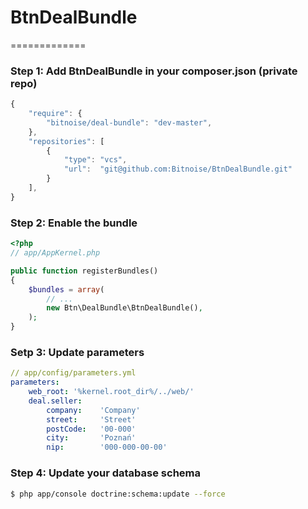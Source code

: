 BtnDealBundle
=============

=============

### Step 1: Add BtnDealBundle in your composer.json (private repo)

```js
{
    "require": {
        "bitnoise/deal-bundle": "dev-master",
    },
    "repositories": [
        {
            "type": "vcs",
            "url":  "git@github.com:Bitnoise/BtnDealBundle.git"
        }
    ],
}
```

### Step 2: Enable the bundle

``` php
<?php
// app/AppKernel.php

public function registerBundles()
{
    $bundles = array(
        // ...
        new Btn\DealBundle\BtnDealBundle(),
    );
}
```

### Setp 3: Update parameters
``` yml
// app/config/parameters.yml
parameters:
    web_root: '%kernel.root_dir%/../web/'
    deal.seller:
        company:    'Company'
        street:     'Street'
        postCode:   '00-000'
        city:       'Poznań'
        nip:        '000-000-00-00'
```

### Step 4: Update your database schema

``` bash
$ php app/console doctrine:schema:update --force
```
